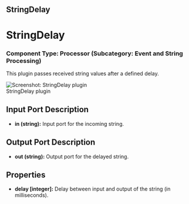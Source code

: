 ##

## StringDelay

# StringDelay

### Component Type: Processor (Subcategory: Event and String Processing)

This plugin passes received string values after a defined delay.

![Screenshot:
        StringDelay plugin](./img/StringDelay.jpg "Screenshot: StringDelay plugin")  
StringDelay plugin

## Input Port Description

- **in (string):** Input port for the incoming string.

## Output Port Description

- **out (string):** Output port for the delayed string.

## Properties

- **delay \[integer\]:** Delay between input and output of the string (in milliseconds).
